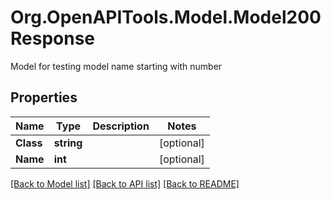 # Org.OpenAPITools.Model.Model200Response
Model for testing model name starting with number

## Properties

Name | Type | Description | Notes
------------ | ------------- | ------------- | -------------
**Class** | **string** |  | [optional] 
**Name** | **int** |  | [optional] 

[[Back to Model list]](../README.md#documentation-for-models) [[Back to API list]](../README.md#documentation-for-api-endpoints) [[Back to README]](../README.md)

